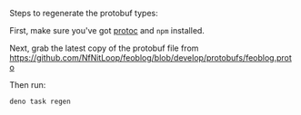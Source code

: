Steps to regenerate the protobuf types: 

First, make sure you've got [protoc] and `npm` installed.

[protoc]: https://developers.google.com/protocol-buffers

Next, grab the latest copy of the protobuf file from
<https://github.com/NfNitLoop/feoblog/blob/develop/protobufs/feoblog.proto>

Then run:

    deno task regen
